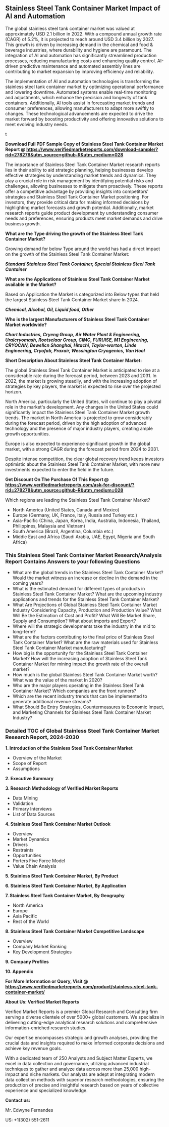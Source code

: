 <h2>Stainless Steel Tank Container Market Impact of AI and Automation</h2><p>The global stainless steel tank container market was valued at approximately USD 2.1 billion in 2022. With a compound annual growth rate (CAGR) of 5.2%, it is projected to reach around USD 3.4 billion by 2027. This growth is driven by increasing demand in the chemical and food & beverage industries, where durability and hygiene are paramount. The integration of AI and automation has significantly streamlined production processes, reducing manufacturing costs and enhancing quality control. AI-driven predictive maintenance and automated assembly lines are contributing to market expansion by improving efficiency and reliability.</p><p>The implementation of AI and automation technologies is transforming the stainless steel tank container market by optimizing operational performance and lowering downtime. Automated systems enable real-time monitoring and adjustments, which enhance the precision and longevity of tank containers. Additionally, AI tools assist in forecasting market trends and consumer preferences, allowing manufacturers to adapt more swiftly to changes. These technological advancements are expected to drive the market forward by boosting productivity and offering innovative solutions to meet evolving industry needs.</p>t</p><p id="" class=""><strong>Download Full PDF Sample Copy of Stainless Steel Tank Container Market Report @ <a href="https://www.verifiedmarketreports.com/download-sample/?rid=278278&utm_source=github-R&utm_medium=028" target="_blank">https://www.verifiedmarketreports.com/download-sample/?rid=278278&utm_source=github-R&utm_medium=028</a></strong></p><p>The importance of&nbsp;Stainless Steel Tank Container Market research reports lies in their ability to aid strategic planning, helping businesses develop effective strategies by understanding market trends and dynamics. They play a crucial role in risk management by identifying potential risks and challenges, allowing businesses to mitigate them proactively. These reports offer a competitive advantage by providing insights into competitors' strategies and Stainless Steel Tank Container Market positioning. For investors, they provide critical data for making informed decisions by highlighting market forecasts and growth potential. Additionally, market research reports guide product development by understanding consumer needs and preferences, ensuring products meet market demands and drive business growth.</p><p><strong>What are the&nbsp;Type driving the growth of the Stainless Steel Tank Container Market?</strong></p><p id="" class="">Growing demand for below Type around the world has had a direct impact on the growth of the Stainless Steel Tank Container Market:</p><em><strong>Standard Stainless Steel Tank Container, Special Stainless Steel Tank Container</strong></em></p><strong>What are the&nbsp;Applications&nbsp;of Stainless Steel Tank Container Market available in the Market?</strong></p><p id="" class="">Based on Application the Market is categorized into Below types that held the largest Stainless Steel Tank Container Market share In 2024.</p><em><strong>Chemical, Alcohol, Oil, Liquid food, Other</strong></em></p><strong>Who is the largest Manufacturers of Stainless Steel Tank Container Market worldwide?</strong></p><p><em><strong>Chart Industries, Cryeng Group, Air Water Plant & Engineering, Uralcryomash, Rootselaar Group, CIMC, FURUISE, M1 Engineering, CRYOCAN, Bewellcn Shanghai, Hitachi, Taylor-worton, Linde Engineering, Cryofab, Praxair, Wessington Cryogenics, Van Hool</strong></em></p><p id="" class=""><strong>Short Description About Stainless Steel Tank Container Market:</strong></p><p>The global Stainless Steel Tank Container Market is anticipated to rise at a considerable rate during the forecast period, between 2023 and 2031. In 2022, the market is growing steadily, and with the increasing adoption of strategies by key players, the market is expected to rise over the projected horizon.</p><p>North America, particularly the United States, will continue to play a pivotal role in the market's development. Any changes in the United States could significantly impact the Stainless Steel Tank Container Market growth trends. The market in North America is projected to grow considerably during the forecast period, driven by the high adoption of advanced technology and the presence of major industry players, creating ample growth opportunities.</p><p>Europe is also expected to experience significant growth in the global market, with a strong CAGR during the forecast period from 2024 to 2031.</p><p>Despite intense competition, the clear global recovery trend keeps investors optimistic about the Stainless Steel Tank Container Market, with more new investments expected to enter the field in the future.</p><p id="" class=""><strong>Get Discount On The Purchase Of This Report @ <a href="https://www.verifiedmarketreports.com/ask-for-discount/?rid=278278&utm_source=github-R&utm_medium=028" target="_blank">https://www.verifiedmarketreports.com/ask-for-discount/?rid=278278&utm_source=github-R&utm_medium=028</a></strong></p>Which regions are leading the Stainless Steel Tank Container Market?</p><ul><li>North America (United States, Canada and Mexico)</li><li>Europe (Germany, UK, France, Italy, Russia and Turkey etc.)</li><li>Asia-Pacific (China, Japan, Korea, India, Australia, Indonesia, Thailand, Philippines, Malaysia and Vietnam)</li><li>South America (Brazil, Argentina, Columbia etc.)</li><li>Middle East and Africa (Saudi Arabia, UAE, Egypt, Nigeria and South Africa)</li></ul><h3 id="" class="">This Stainless Steel Tank Container Market Research/Analysis Report Contains Answers to your following Questions</h3><ul><li>What are the global trends in the Stainless Steel Tank Container Market? Would the market witness an increase or decline in the demand in the coming years?</li><li>What is the estimated demand for different types of products in Stainless Steel Tank Container Market? What are the upcoming industry applications and trends for the Stainless Steel Tank Container Market?</li><li>What Are Projections of Global Stainless Steel Tank Container Market Industry Considering Capacity, Production and Production Value? What Will Be the Estimation of Cost and Profit? What Will Be Market Share, Supply and Consumption? What about imports and Export?</li><li>Where will the strategic developments take the industry in the mid to long-term?</li><li>What are the factors contributing to the final price of Stainless Steel Tank Container Market? What are the raw materials used for Stainless Steel Tank Container Market manufacturing?</li><li>How big is the opportunity for the Stainless Steel Tank Container Market? How will the increasing adoption of Stainless Steel Tank Container Market for mining impact the growth rate of the overall market?</li><li>How much is the global Stainless Steel Tank Container Market worth? What was the value of the market In 2020?</li><li>Who are the major players operating in the Stainless Steel Tank Container Market? Which companies are the front runners?</li><li>Which are the recent industry trends that can be implemented to generate additional revenue streams?</li><li>What Should Be Entry Strategies, Countermeasures to Economic Impact, and Marketing Channels for Stainless Steel Tank Container Market Industry?</li></ul><h3 id="" class="">Detailed TOC of Global Stainless Steel Tank Container Market Research Report, 2024-2030</h3><p id="" class=""><strong>1. Introduction of the Stainless Steel Tank Container Market</strong></p><ul><li>Overview of the Market</li><li>Scope of Report</li><li>Assumptions</li></ul><p id="" class=""><strong>2. Executive Summary</strong></p><p id="" class=""><strong>3. Research Methodology of Verified Market Reports</strong></p><ul><li>Data Mining</li><li>Validation</li><li>Primary Interviews</li><li>List of Data Sources</li></ul><p id="" class=""><strong>4. Stainless Steel Tank Container Market Outlook</strong></p><ul><li>Overview</li><li>Market Dynamics</li><li>Drivers</li><li>Restraints</li><li>Opportunities</li><li>Porters Five Force Model</li><li>Value Chain Analysis</li></ul><p id="" class=""><strong>5. Stainless Steel Tank Container Market, By Product</strong></p><p id="" class=""><strong>6. Stainless Steel Tank Container Market, By Application</strong></p><p id="" class=""><strong>7. Stainless Steel Tank Container Market, By Geography</strong></p><ul><li>North America</li><li>Europe</li><li>Asia Pacific</li><li>Rest of the World</li></ul><p id="" class=""><strong>8. Stainless Steel Tank Container Market Competitive Landscape</strong></p><ul><li>Overview</li><li>Company Market Ranking</li><li>Key Development Strategies</li></ul><p id="" class=""><strong>9. Company Profiles</strong></p><p id="" class=""><strong>10. Appendix</strong></p><p id="" class=""><strong>For More Information or Query, Visit @ <a href="https://www.verifiedmarketreports.com/product/stainless-steel-tank-container-market/" target="_blank">https://www.verifiedmarketreports.com/product/stainless-steel-tank-container-market/</a></strong></p><p id="" class=""><strong>About Us: Verified Market Reports</strong></p><p id="" class="">Verified Market Reports is a premier Global Research and Consulting firm serving a diverse clientele of over 5000+ global customers. We specialize in delivering cutting-edge analytical research solutions and comprehensive information-enriched research studies.</p><p id="" class="">Our expertise encompasses strategic and growth analyses, providing the crucial data and insights required to make informed corporate decisions and achieve key revenue goals.</p><p id="" class="">With a dedicated team of 250 Analysts and Subject Matter Experts, we excel in data collection and governance, utilizing advanced industrial techniques to gather and analyze data across more than 25,000 high-impact and niche markets. Our analysts are adept at integrating modern data collection methods with superior research methodologies, ensuring the production of precise and insightful research based on years of collective experience and specialized knowledge.</p><p id="" class=""><strong>Contact us:</strong></p><p id="" class="">Mr. Edwyne Fernandes</p><p id="" class="">US: +1(302) 551-2611</p>